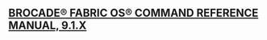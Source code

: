 ## [BROCADE® FABRIC OS® COMMAND REFERENCE MANUAL, 9.1.X](https://techdocs.broadcom.com/us/en/fibre-channel-networking/fabric-os/fabric-os-commands/9-1-x/Fabric-OS-Commands.html)

